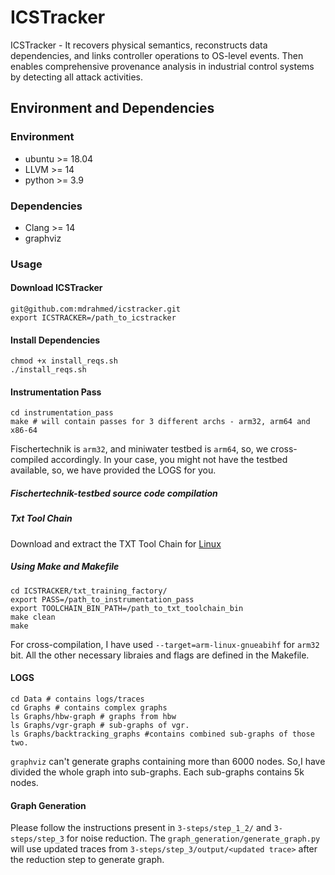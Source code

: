 # ICSTracker
ICSTracker - It recovers physical semantics, reconstructs data dependencies, and links controller operations to OS-level events. Then enables comprehensive provenance analysis in industrial control systems by detecting all attack activities.

## Environment and Dependencies
### Environment
 - ubuntu >= 18.04
 - LLVM >= 14
 - python >= 3.9

### Dependencies
 - Clang >= 14
 - graphviz 

### Usage
#### Download ICSTracker
```
git@github.com:mdrahmed/icstracker.git
export ICSTRACKER=/path_to_icstracker
```

#### Install Dependencies
```
chmod +x install_reqs.sh
./install_reqs.sh
```

#### Instrumentation Pass
```
cd instrumentation_pass
make # will contain passes for 3 different archs - arm32, arm64 and x86-64
```
 Fischertechnik is `arm32`, and miniwater testbed is `arm64`, so, we cross-compiled accordingly. In your case, you might not have the testbed available, so, we have provided the LOGS for you.

##### Fischertechnik-testbed source code compilation
##### Txt Tool Chain
Download and extract the TXT Tool Chain for [Linux](https://github.com/fischertechnik/txt_training_factory/releases/download/v0.7.0/gcc-linaro-7.2.1-2017.11-x86_64_arm-linux-gnueabihf.tar.xz)

##### Using Make and Makefile
```
cd ICSTRACKER/txt_training_factory/
export PASS=/path_to_instrumentation_pass
export TOOLCHAIN_BIN_PATH=/path_to_txt_toolchain_bin
make clean
make
```

For cross-compilation, I have used `--target=arm-linux-gnueabihf` for `arm32` bit. All the other necessary libraies and flags are defined in the Makefile. 

#### LOGS
```
cd Data # contains logs/traces
cd Graphs # contains complex graphs
ls Graphs/hbw-graph # graphs from hbw 
ls Graphs/vgr-graph # sub-graphs of vgr. 
ls Graphs/backtracking_graphs #contains combined sub-graphs of those two.
```
`graphviz` can't generate graphs containing more than 6000 nodes. So,I have divided the whole graph into sub-graphs. 
Each sub-graphs contains 5k nodes. 


#### Graph Generation
Please follow the instructions present in `3-steps/step_1_2/` and `3-steps/step_3` for noise reduction.
The `graph_generation/generate_graph.py` will use updated traces from `3-steps/step_3/output/<updated trace>` after the reduction step to generate graph.

